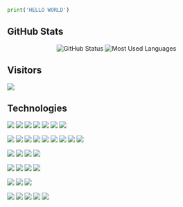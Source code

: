 ```python
print('HELLO WORLD')
```
## GitHub Stats
<p align="center">
<img src="https://github-readme-stats.vercel.app/api?username=david-villamil&count_private=true&show_icons=true&theme=dark" alt="GitHub Status"/>
<img src = "https://github-readme-stats.vercel.app/api/top-langs/?username=david-villamil&show_icons=true&layout=compact&theme=dark" alt="Most Used Languages">
</p>

## Visitors
<img src="https://profile-counter.glitch.me/david-villamil/count.svg" />

## Technologies
![](https://img.shields.io/badge/Mac-informational?style=flat&logo=apple&color=grey)
![](https://img.shields.io/badge/Windows-informational?style=flat&logo=windows&color=grey)
![](https://img.shields.io/badge/Linux-informational?style=flat&logo=linux&color=grey)
![](https://img.shields.io/badge/Android-informational?style=flat&logo=android&color=grey)
![](https://img.shields.io/badge/iOS-informational?style=flat&logo=ios&color=grey)
![](https://img.shields.io/badge/Ubuntu-informational?style=flat&logo=ubuntu&color=grey)
![](http://img.shields.io/badge/-Docker-3596ed?style=flat-square&logo=docker&color=grey)

![](https://img.shields.io/badge/HTML5-informational?style=flat&logo=html5&color=darkgreen)
![](https://img.shields.io/badge/CSS-informational?style=flat&logo=css3&color=darkgreen)
![](https://img.shields.io/badge/JavaScript-informational?style=flat&logo=javascript&color=darkgreen)
![](https://img.shields.io/badge/Python-informational?style=flat&logo=python&logoColor=white&color=darkgreen)
![](https://img.shields.io/badge/Java-informational?style=flat&logo=java&color=darkgreen)
![](https://img.shields.io/badge/csharp-informational?style=flat&logo=csharp&color=darkgreen)
![](https://img.shields.io/badge/Swift-informational?style=flat&logo=swift&color=darkgreen)
![](http://img.shields.io/badge/-Kotlin-7f52ff?style=flat-square&logo=kotlin&color=darkgreen)
![](http://img.shields.io/badge/Dart-informational?style=flat-square&logo=dart&color=darkgreen)

![](http://img.shields.io/badge/-Spring-6db33f?style=flat-square&logo=spring&color=white)
![](http://img.shields.io/badge/-Springboot-629e3a?style=flat-square&logo=springboot&color=white)
![](http://img.shields.io/badge/Node.js-informational?style=flat-square&logo=node.js&color=white)
![](http://img.shields.io/badge/Express.js-informational?style=flat-square&logo=express&color=white&logoColor=black)

![](https://img.shields.io/badge/Git-informational?style=flat&logo=git&color=black)
![](http://img.shields.io/badge/-Maven-white?style=flat-square&logo=apachemaven&color=black)
![](http://img.shields.io/badge/-Npm-white?style=flat-square&logo=npm&color=black)
![](http://img.shields.io/badge/-Gradle-white?style=flat-square&logo=gradle&color=black)

![](https://img.shields.io/badge/SQL-informational?style=flat&logo=mysql&color=purple&logoColor=white)
![](https://img.shields.io/badge/SQLite-informational?style=flat&logo=sqlite&color=purple&logoColor=white)
![](http://img.shields.io/badge/-MongoDb-white?style=flat-square&logo=mongodb&color=purple)

![](https://img.shields.io/badge/AndroidStudio-informational?style=flat&logo=androidstudio&color=blue)
![](https://img.shields.io/badge/VSCode-informational?style=flat&logo=visualstudiocode&color=blue)
![](https://img.shields.io/badge/Xcode-informational?style=flat&logo=xcode&logoColor=white&color=blue)
![](https://img.shields.io/badge/JetBrains-informational?style=flat&logo=jetbrains&color=blue)
![](http://img.shields.io/badge/-Eclipse-41347e?style=flat-square&logo=eclipse&color=blue)
